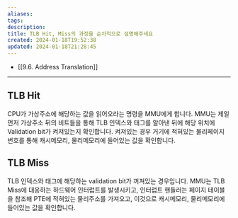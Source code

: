 ```yaml
---
aliases: 
tags: 
description:
title: TLB Hit, Miss의 과정을 순차적으로 설명해주세요
created: 2024-01-18T19:52:38
updated: 2024-01-18T21:28:45
---
```

- [[9.6. Address Translation]] 
---

## TLB Hit

CPU가 가상주소에 해당하는 값을 읽어오라는 명령을 MMU에게 합니다. MMU는 제일먼저 가상주소 뒤의 비트들을 통해 TLB 인덱스와 태그를 알아낸 뒤에 해당 위치에 Validation bit가 켜져있는지 확인합니다. 켜져있는 경우 거기에 적혀있는 물리페이지 번호를 통해 캐시메모리, 물리메모리에 들어있는 값을 확인합니다.

## TLB Miss

TLB 인덱스와 태그에 해당하는 validation bit가 꺼져있는 경우입니다. MMU는 TLB Miss에 대응하는 하드웨어 인터럽트를 발생시키고, 인터럽트 핸들러는 페이지 테이블을 참조해 PTE에 적혀있는 물리주소를 가져오고, 이것으로 캐시메모리, 물리메모리에 들어있는 값을 확인합니다.
